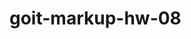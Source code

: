 # goit-markup-hw-08

<!-- for section

//  @media screen and (min-width: 480px) {
//      min-width: 480px;
//      max-width: 767px;
//  }
//  @media screen and (min-width: 768px) {
//      min-width: 768px;
//      max-width: 1199px;
//  }
//  @media screen and (min-width: 1200px) {
//      min-width: 1200px;
//  } -->

<!-- menu-button
aria-expanded="false"
 aria-controls="js-menu-container"

aria-expanded="false"
aria-controls="js-menu-container" -->